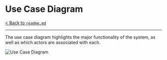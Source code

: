 # Use Case Diagram
[< Back to `readme.md`](../readme.md)
<hr>

The use case diagram highlights the major functionality of the system, as well as which actors are associated with each.

![Use Case Diagram](./uml/Use-Cases/Use-Case-Diagram.png)